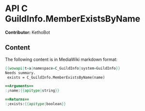 # API C GuildInfo.MemberExistsByName

**Contributor:** KethoBot

## Content

The following content is in MediaWiki markdown format:

```mediawiki
{{wowapi|t=a|namespace=C_GuildInfo|system=GuildInfo}}
Needs summary.
 exists = C_GuildInfo.MemberExistsByName(name)

==Arguments==
:;name:{{apitype|string}}

==Returns==
:;exists:{{apitype|boolean}}
```